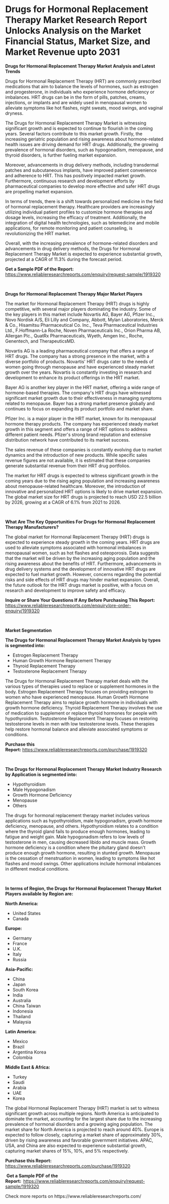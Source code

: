 <p><h1>Drugs for Hormonal Replacement Therapy Market Research Report Unlocks Analysis on the Market Financial Status, Market Size, and Market Revenue upto 2031</h1></p><p><strong>Drugs for Hormonal Replacement Therapy Market Analysis and Latest Trends</strong></p>
<p><p>Drugs for Hormonal Replacement Therapy (HRT) are commonly prescribed medications that aim to balance the levels of hormones, such as estrogen and progesterone, in individuals who experience hormone deficiency or imbalances. HRT drugs can be in the form of pills, patches, creams, injections, or implants and are widely used in menopausal women to alleviate symptoms like hot flashes, night sweats, mood swings, and vaginal dryness.</p><p>The Drugs for Hormonal Replacement Therapy Market is witnessing significant growth and is expected to continue to flourish in the coming years. Several factors contribute to this market growth. Firstly, the increasing geriatric population and rising awareness about hormone-related health issues are driving demand for HRT drugs. Additionally, the growing prevalence of hormonal disorders, such as hypogonadism, menopause, and thyroid disorders, is further fueling market expansion.</p><p>Moreover, advancements in drug delivery methods, including transdermal patches and subcutaneous implants, have improved patient convenience and adherence to HRT. This has positively impacted market growth. Furthermore, continuous research and development efforts by pharmaceutical companies to develop more effective and safer HRT drugs are propelling market expansion.</p><p>In terms of trends, there is a shift towards personalized medicine in the field of hormonal replacement therapy. Healthcare providers are increasingly utilizing individual patient profiles to customize hormone therapies and dosage levels, increasing the efficacy of treatment. Additionally, the integration of digital health technologies, such as telemedicine and mobile applications, for remote monitoring and patient counseling, is revolutionizing the HRT market.</p><p>Overall, with the increasing prevalence of hormone-related disorders and advancements in drug delivery methods, the Drugs for Hormonal Replacement Therapy Market is expected to experience substantial growth, projected at a CAGR of 11.3% during the forecast period.</p></p>
<p><strong>Get a Sample PDF of the Report:&nbsp;</strong> <a href="https://www.reliableresearchreports.com/enquiry/request-sample/1919320">https://www.reliableresearchreports.com/enquiry/request-sample/1919320</a></p>
<p>&nbsp;</p>
<p><strong>Drugs for Hormonal Replacement Therapy Major Market Players</strong></p>
<p><p>The market for Hormonal Replacement Therapy (HRT) drugs is highly competitive, with several major players dominating the industry. Some of the key players in this market include Novartis AG, Bayer AG, Pfizer Inc., Novo Nordisk A/S, Eli Lilly and Company, Abbott, Mylan Laboratories, Merck & Co., Hisamitsu Pharmaceutical Co. Inc., Teva Pharmaceutical Industries Ltd., F.Hoffmann-La Roche, Noven Pharmaceuticals Inc., Orion Pharma AB, Allergan Plc., QuatRx Pharmaceuticals, Wyeth, Amgen Inc., Roche, Genentech, and TherapeuticsMD.</p><p>Novartis AG is a leading pharmaceutical company that offers a range of HRT drugs. The company has a strong presence in the market, with a diverse portfolio of products. Novartis' HRT drugs cater to the needs of women going through menopause and have experienced steady market growth over the years. Novartis is constantly investing in research and development to enhance its product offerings in the HRT market.</p><p>Bayer AG is another key player in the HRT market, offering a wide range of hormone-based therapies. The company's HRT drugs have witnessed significant market growth due to their effectiveness in managing symptoms related to menopause. Bayer has a strong market presence globally and continues to focus on expanding its product portfolio and market share.</p><p>Pfizer Inc. is a major player in the HRT market, known for its menopausal hormone therapy products. The company has experienced steady market growth in this segment and offers a range of HRT options to address different patient needs. Pfizer's strong brand reputation and extensive distribution network have contributed to its market success.</p><p>The sales revenue of these companies is constantly evolving due to market dynamics and the introduction of new products. While specific sales revenue figures are not available, it is estimated that these companies generate substantial revenue from their HRT drug portfolios.</p><p>The market for HRT drugs is expected to witness significant growth in the coming years due to the rising aging population and increasing awareness about menopause-related healthcare. Moreover, the introduction of innovative and personalized HRT options is likely to drive market expansion. The global market size for HRT drugs is projected to reach USD 22.5 billion by 2026, growing at a CAGR of 6.1% from 2021 to 2026.</p></p>
<p>&nbsp;</p>
<p><strong>What Are The Key Opportunities For Drugs for Hormonal Replacement Therapy Manufacturers?</strong></p>
<p><p>The global market for Hormonal Replacement Therapy (HRT) drugs is expected to experience steady growth in the coming years. HRT drugs are used to alleviate symptoms associated with hormonal imbalances in menopausal women, such as hot flashes and osteoporosis. Data suggests that the market will be driven by the increasing aging population and the rising awareness about the benefits of HRT. Furthermore, advancements in drug delivery systems and the development of innovative HRT drugs are expected to fuel market growth. However, concerns regarding the potential risks and side effects of HRT drugs may hinder market expansion. Overall, the future outlook for the HRT drugs market is positive, with a focus on research and development to improve safety and efficacy.</p></p>
<p><strong>Inquire or Share Your Questions If Any Before Purchasing This Report:</strong> <a href="https://www.reliableresearchreports.com/enquiry/pre-order-enquiry/1919320">https://www.reliableresearchreports.com/enquiry/pre-order-enquiry/1919320</a></p>
<p>&nbsp;</p>
<p><strong>Market Segmentation</strong></p>
<p><strong>The Drugs for Hormonal Replacement Therapy Market Analysis by types is segmented into:</strong></p>
<p><ul><li>Estrogen Replacement Therapy</li><li>Human Growth Hormone Replacement Therapy</li><li>Thyroid Replacement Therapy</li><li>Testosterone Replacement Therapy</li></ul></p>
<p><p>The Drugs for Hormonal Replacement Therapy market deals with the various types of therapies used to replace or supplement hormones in the body. Estrogen Replacement Therapy focuses on providing estrogen to women who have experienced menopause. Human Growth Hormone Replacement Therapy aims to replace growth hormone in individuals with growth hormone deficiency. Thyroid Replacement Therapy involves the use of medication to supplement or replace thyroid hormones for people with hypothyroidism. Testosterone Replacement Therapy focuses on restoring testosterone levels in men with low testosterone levels. These therapies help restore hormonal balance and alleviate associated symptoms or conditions.</p></p>
<p><strong>Purchase this Report:&nbsp;</strong><a href="https://www.reliableresearchreports.com/purchase/1919320">https://www.reliableresearchreports.com/purchase/1919320</a></p>
<p>&nbsp;</p>
<p><strong>The Drugs for Hormonal Replacement Therapy Market Industry Research by Application is segmented into:</strong></p>
<p><ul><li>Hypothyroidism</li><li>Male Hypogonadism</li><li>Growth Hormone Deficiency</li><li>Menopause</li><li>Others</li></ul></p>
<p><p>The drugs for hormonal replacement therapy market includes various applications such as hypothyroidism, male hypogonadism, growth hormone deficiency, menopause, and others. Hypothyroidism relates to a condition where the thyroid gland fails to produce enough hormones, leading to fatigue and weight gain. Male hypogonadism refers to low levels of testosterone in men, causing decreased libido and muscle mass. Growth hormone deficiency is a condition where the pituitary gland doesn't produce enough growth hormone, resulting in stunted growth. Menopause is the cessation of menstruation in women, leading to symptoms like hot flashes and mood swings. Other applications include hormonal imbalances in different medical conditions.</p></p>
<p>&nbsp;</p>
<p><strong>In terms of Region, the Drugs for Hormonal Replacement Therapy Market Players available by Region are:</strong></p>
<p>
    <p> <strong> North America: </strong>
        <ul>
            <li>United States</li>
            <li>Canada</li>
        </ul>
        </p> 
    <p> <strong> Europe: </strong>
        <ul>
            <li>Germany</li>
            <li>France</li>
            <li>U.K.</li>
            <li>Italy</li>
            <li>Russia</li>
        </ul>
        </p> 
    <p> <strong> Asia-Pacific: </strong>
        <ul>
            <li>China</li>
            <li>Japan</li>
            <li>South Korea</li>
            <li>India</li>
            <li>Australia</li>
            <li>China Taiwan</li>
            <li>Indonesia</li>
            <li>Thailand</li>
            <li>Malaysia</li>
        </ul>
        </p> 
    <p> <strong> Latin America: </strong>
        <ul>
            <li>Mexico</li>
            <li>Brazil</li>
            <li>Argentina Korea</li>
            <li>Colombia</li>
        </ul>
        </p> 
    <p> <strong> Middle East & Africa: </strong>
        <ul>
            <li>Turkey</li>
            <li>Saudi</li>
            <li>Arabia</li>
            <li>UAE</li>
            <li>Korea</li>
        </ul>
    </p>
    </p>
<p><p>The global Hormonal Replacement Therapy (HRT) market is set to witness significant growth across multiple regions. North America is anticipated to dominate the market, accounting for the largest share due to the increasing prevalence of hormonal disorders and a growing aging population. The market share for North America is projected to reach around 40%. Europe is expected to follow closely, capturing a market share of approximately 30%, driven by rising awareness and favorable government initiatives. APAC, USA, and China are also expected to experience substantial growth, capturing market shares of 15%, 10%, and 5% respectively.</p></p>
<p><strong>Purchase this Report: </strong><a href="https://www.reliableresearchreports.com/purchase/1919320">https://www.reliableresearchreports.com/purchase/1919320</a></p>
<p>&nbsp;<strong>Get a Sample PDF of the Report:&nbsp;&nbsp;</strong><a href="https://www.reliableresearchreports.com/enquiry/request-sample/1919320">https://www.reliableresearchreports.com/enquiry/request-sample/1919320</a></p>
<p><strong></strong></p>
<p>Check more reports on https://www.reliableresearchreports.com/</p>